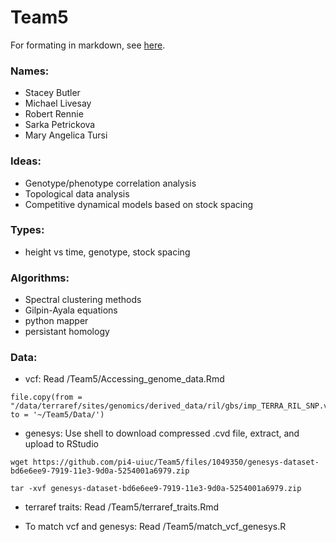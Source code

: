 # Team5

For formating in markdown, see [here](http://rmarkdown.rstudio.com/authoring_basics.html).

### Names:

* Stacey Butler
* Michael Livesay
* Robert Rennie
* Sarka Petrickova
* Mary Angelica Tursi

### Ideas:

* Genotype/phenotype correlation analysis
* Topological data analysis
* Competitive dynamical models based on stock spacing

### Types:

* height vs time, genotype, stock spacing

### Algorithms:

* Spectral clustering methods
* Gilpin-Ayala equations
* python mapper
* persistant homology

### Data: 

* vcf: Read /Team5/Accessing_genome_data.Rmd

```{r}
file.copy(from = "/data/terraref/sites/genomics/derived_data/ril/gbs/imp_TERRA_RIL_SNP.vcf", to = '~/Team5/Data/')
```
* genesys: Use shell to download compressed .cvd file, extract, and upload to RStudio

```{r}
wget https://github.com/pi4-uiuc/Team5/files/1049350/genesys-dataset-bd6e6ee9-7919-11e3-9d0a-5254001a6979.zip

tar -xvf genesys-dataset-bd6e6ee9-7919-11e3-9d0a-5254001a6979.zip
```

* terraref traits: Read /Team5/terraref_traits.Rmd

* To match vcf and genesys: Read /Team5/match_vcf_genesys.R




